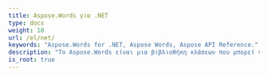```yaml
---
title: Aspose.Words για .NET
type: docs
weight: 10
url: /el/net/
keywords: "Aspose.Words for .NET, Aspose Words, Aspose API Reference."
description: "Το Aspose.Words είναι μια βιβλιοθήκη κλάσεων που μπορεί να χρησιμοποιηθεί από προγραμματιστές για διάφορες πλατφόρμες για μια ποικιλία εργασιών επεξεργασίας εγγράφων."
is_root: true
---
```

